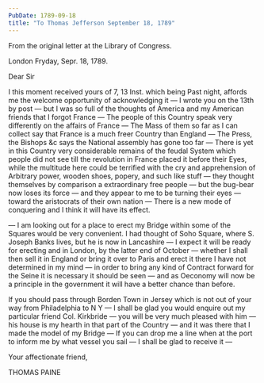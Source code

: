 ```yaml
---
PubDate: 1789-09-18
title: "To Thomas Jefferson September 18, 1789"
---
```


   From the original letter at the Library of Congress.

   London Fryday, Sepr. 18, 1789.

   Dear Sir

   I this moment received yours of 7, 13 Inst. which being Past night, affords
   me the welcome opportunity of acknowledging it &mdash; I wrote you on the 13th 
   by post &mdash; but I was so full of the thoughts of America and my American 
   friends that I forgot France &mdash; The people of this Country speak very 
   differently on the affairs of France &mdash; The Mass of them so far as I can 
   collect say that France is a much freer Country than England &mdash; The 
   Press, the Bishops &c says the National assembly has gone too far &mdash; 
   There is yet in this Country very considerable remains of the feudal System 
   which people did not see till the revolution in France placed it before their 
   Eyes, while the multitude here could be terrified with the cry and 
   apprehension of Arbitrary power, wooden shoes, popery, and such like stuff 
   &mdash; they thought themselves by comparison a extraordinary free people 
   &mdash; but the bug-bear now loses its force &mdash; and they appear to me to 
   be turning their eyes &mdash; toward the aristocrats of their own nation 
   &mdash; There is a new mode of conquering and I think it will have its effect.
   
   &mdash; I am looking out for a place to erect my Bridge within some of the
   Squares would be very convenient. I had thought of Soho Square, where S.
   Joseph Banks lives, but he is now in Lancashire &mdash; I expect it will be 
   ready for erecting and in London, by the latter end of October &mdash; whether 
   I shall then sell it in England or bring it over to Paris and erect it there 
   I have not determined in my mind &mdash; in order to bring any kind of 
   Contract forward for the Seine it is necessary it should be seen &mdash; and 
   as Oeconomy will now be a principle in the government it will have a better 
   chance than before.

   If you should pass through Borden Town in Jersey which is not out of your
   way from Philadelphia to N Y &mdash; I shall be glad you would enquire
   out my particular friend Col. Kirkbride &mdash; you will be very much pleased
   with him &mdash; his house is my hearth in that part of the Country &mdash; 
   and it was there that I made the model of my Bridge &mdash; If you can drop me 
   a line when at the port to inform me by what vessel you sail &mdash; I shall 
   be glad to receive it &mdash;

   Your affectionate friend,

   THOMAS PAINE
